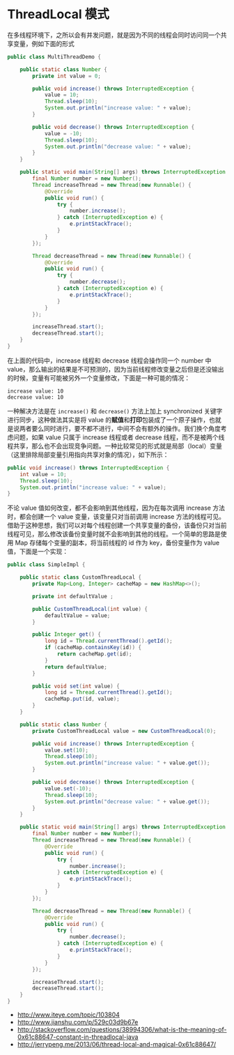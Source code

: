 # ThreadLocal 模式



在多线程环境下，之所以会有并发问题，就是因为不同的线程会同时访问同一个共享变量，例如下面的形式
```java
public class MultiThreadDemo {

    public static class Number {
        private int value = 0;

        public void increase() throws InterruptedException {
            value = 10;
            Thread.sleep(10);
            System.out.println("increase value: " + value);
        }

        public void decrease() throws InterruptedException {
            value = -10;
            Thread.sleep(10);
            System.out.println("decrease value: " + value);
        }
    }

    public static void main(String[] args) throws InterruptedException {
        final Number number = new Number();
        Thread increaseThread = new Thread(new Runnable() {
            @Override
            public void run() {
                try {
                    number.increase();
                } catch (InterruptedException e) {
                    e.printStackTrace();
                }
            }
        });

        Thread decreaseThread = new Thread(new Runnable() {
            @Override
            public void run() {
                try {
                    number.decrease();
                } catch (InterruptedException e) {
                    e.printStackTrace();
                }
            }
        });

        increaseThread.start();
        decreaseThread.start();
    }
}
```
在上面的代码中，increase 线程和 decrease 线程会操作同一个 number 中 value，那么输出的结果是不可预测的，因为当前线程修改变量之后但是还没输出的时候，变量有可能被另外一个变量修改，下面是一种可能的情况：
```
increase value: 10
decrease value: 10
```
一种解决方法是在 `increase()` 和 `decrease()` 方法上加上 synchronized 关键字进行同步，这种做法其实是将 value 的**赋值**和**打印**包装成了一个原子操作，也就是说两者要么同时进行，要不都不进行，中间不会有额外的操作。我们换个角度考虑问题，如果 value 只属于 increase 线程或者 decrease 线程，而不是被两个线程共享，那么也不会出现竞争问题。一种比较常见的形式就是局部（local）变量（这里排除局部变量引用指向共享对象的情况），如下所示：
```java
public void increase() throws InterruptedException {
    int value = 10;
    Thread.sleep(10);
    System.out.println("increase value: " + value);
}
```
不论 value 值如何改变，都不会影响到其他线程，因为在每次调用 increase 方法时，都会创建一个 value 变量，该变量只对当前调用 increase 方法的线程可见。借助于这种思想，我们可以对每个线程创建一个共享变量的备份，该备份只对当前线程可见，那么修改该备份变量时就不会影响到其他的线程。一个简单的思路是使用 Map 存储每个变量的副本，将当前线程的 id 作为 key，备份变量作为 value 值，下面是一个实现：
```java
public class SimpleImpl {

    public static class CustomThreadLocal {
        private Map<Long, Integer> cacheMap = new HashMap<>();

        private int defaultValue ;

        public CustomThreadLocal(int value) {
            defaultValue = value;
        }

        public Integer get() {
            long id = Thread.currentThread().getId();
            if (cacheMap.containsKey(id)) {
                return cacheMap.get(id);
            }
            return defaultValue;
        }

        public void set(int value) {
            long id = Thread.currentThread().getId();
            cacheMap.put(id, value);
        }
    }

    public static class Number {
        private CustomThreadLocal value = new CustomThreadLocal(0);

        public void increase() throws InterruptedException {
            value.set(10);
            Thread.sleep(10);
            System.out.println("increase value: " + value.get());
        }

        public void decrease() throws InterruptedException {
            value.set(-10);
            Thread.sleep(10);
            System.out.println("decrease value: " + value.get());
        }
    }

    public static void main(String[] args) throws InterruptedException {
        final Number number = new Number();
        Thread increaseThread = new Thread(new Runnable() {
            @Override
            public void run() {
                try {
                    number.increase();
                } catch (InterruptedException e) {
                    e.printStackTrace();
                }
            }
        });

        Thread decreaseThread = new Thread(new Runnable() {
            @Override
            public void run() {
                try {
                    number.decrease();
                } catch (InterruptedException e) {
                    e.printStackTrace();
                }
            }
        });

        increaseThread.start();
        decreaseThread.start();
    }
}
```

* http://www.iteye.com/topic/103804
* http://www.jianshu.com/p/529c03d9b67e
* http://stackoverflow.com/questions/38994306/what-is-the-meaning-of-0x61c88647-constant-in-threadlocal-java
* http://jerrypeng.me/2013/06/thread-local-and-magical-0x61c88647/
